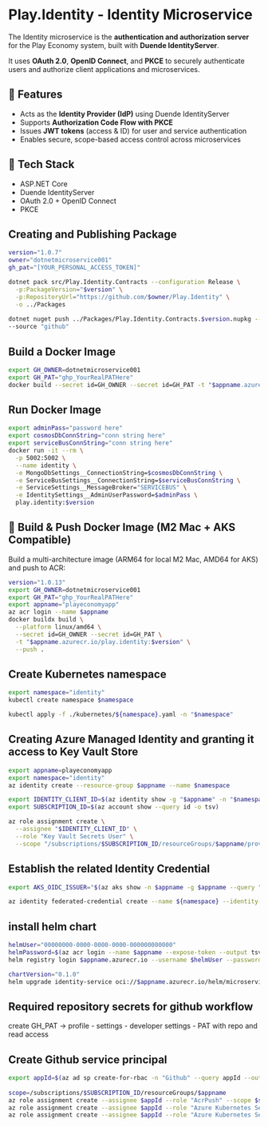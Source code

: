 # Play.Identity - Identity Microservice

The Identity microservice is the **authentication and authorization server** for the Play Economy system, built with **Duende IdentityServer**.

It uses **OAuth 2.0**, **OpenID Connect**, and **PKCE** to securely authenticate users and authorize client applications and microservices.

## 🔐 Features

- Acts as the **Identity Provider (IdP)** using Duende IdentityServer
- Supports **Authorization Code Flow with PKCE**
- Issues **JWT tokens** (access & ID) for user and service authentication
- Enables secure, scope-based access control across microservices

## 🧱 Tech Stack

- ASP.NET Core
- Duende IdentityServer
- OAuth 2.0 + OpenID Connect
- PKCE

## Creating and Publishing Package
```bash
version="1.0.7"
owner="dotnetmicroservice001"
gh_pat="[YOUR_PERSONAL_ACCESS_TOKEN]"

dotnet pack src/Play.Identity.Contracts --configuration Release \
  -p:PackageVersion="$version" \
  -p:RepositoryUrl="https://github.com/$owner/Play.Identity" \
  -o ../Packages
  
dotnet nuget push ../Packages/Play.Identity.Contracts.$version.nupkg --api-key $gh_pat \
--source "github"
```

## Build a Docker Image
```bash
export GH_OWNER=dotnetmicroservice001
export GH_PAT="ghp_YourRealPATHere"
docker build --secret id=GH_OWNER --secret id=GH_PAT -t "$appname.azurecr.io/play.identity:$version" .
```

## Run Docker Image 
```bash 
export adminPass="password here"
export cosmosDbConnString="conn string here"
export serviceBusConnString="conn string here"
docker run -it --rm \
  -p 5002:5002 \
  --name identity \
  -e MongoDbSettings__ConnectionString=$cosmosDbConnString \
  -e ServiceBusSettings__ConnectionString=$serviceBusConnString \
  -e ServiceSettings__MessageBroker="SERVICEBUS" \
  -e IdentitySettings__AdminUserPassword=$adminPass \
  play.identity:$version
```

## 🐳 Build & Push Docker Image (M2 Mac + AKS Compatible)

Build a multi-architecture image (ARM64 for local M2 Mac, AMD64 for AKS) and push to ACR:
```bash
version="1.0.13"
export GH_OWNER=dotnetmicroservice001
export GH_PAT="ghp_YourRealPATHere"
export appname="playeconomyapp"
az acr login --name $appname
docker buildx build \
  --platform linux/amd64 \
  --secret id=GH_OWNER --secret id=GH_PAT \
  -t "$appname.azurecr.io/play.identity:$version" \
  --push .
```

## Create Kubernetes namespace 
```bash 
export namespace="identity"
kubectl create namespace $namespace 

kubectl apply -f ./kubernetes/${namespace}.yaml -n "$namespace"
```

## Creating Azure Managed Identity and granting it access to Key Vault Store 
```bash
export appname=playeconomyapp
export namespace="identity"
az identity create --resource-group $appname --name $namespace 

export IDENTITY_CLIENT_ID=$(az identity show -g "$appname" -n "$namespace" --query clientId -o tsv)
export SUBSCRIPTION_ID=$(az account show --query id -o tsv)

az role assignment create \
  --assignee "$IDENTITY_CLIENT_ID" \
  --role "Key Vault Secrets User" \
  --scope "/subscriptions/$SUBSCRIPTION_ID/resourceGroups/$appname/providers/Microsoft.KeyVault/vaults/$appname"

```

## Establish the related Identity Credential
```bash
export AKS_OIDC_ISSUER="$(az aks show -n $appname -g $appname --query "oidcIssuerProfile.issuerUrl" -otsv)"

az identity federated-credential create --name ${namespace} --identity-name "${namespace}" --resource-group "${appname}" --issuer "${AKS_OIDC_ISSUER}" --subject system:serviceaccount:"${namespace}":"${namespace}-serviceaccount" --audience api://AzureADTokenExchange
```

## install helm chart 
```bash 
helmUser="00000000-0000-0000-0000-000000000000"
helmPassword=$(az acr login --name $appname --expose-token --output tsv --query accessToken)
helm registry login $appname.azurecr.io --username $helmUser --password $helmPassword 

chartVersion="0.1.0"
helm upgrade identity-service oci://$appname.azurecr.io/helm/microservice --version $chartVersion -f ./helm/values.yaml -n $namespace --install
```

## Required repository secrets for github workflow
create GH_PAT -> profile - settings - developer settings - PAT with repo and read access

## Create Github service principal
```bash
export appId=$(az ad sp create-for-rbac -n "Github" --query appId --output -tsv)
  
scope=/subscriptions/$SUBSCRIPTION_ID/resourceGroups/$appname
az role assignment create --assignee $appId --role "AcrPush" --scope $scope
az role assignment create --assignee $appId --role "Azure Kubernetes Service Cluster User Role" --scope $scope
az role assignment create --assignee $appId --role "Azure Kubernetes Service Contributor Role" --scope $scope
```